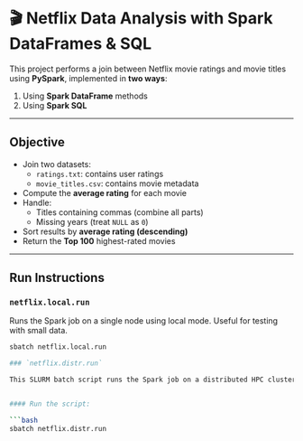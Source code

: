 # 🎬 Netflix Data Analysis with Spark DataFrames & SQL

This project performs a join between Netflix movie ratings and movie titles using **PySpark**, implemented in **two ways**:

1. Using **Spark DataFrame** methods  
2. Using **Spark SQL**

---

## Objective

- Join two datasets:
  - `ratings.txt`: contains user ratings
  - `movie_titles.csv`: contains movie metadata
- Compute the **average rating** for each movie
- Handle:
  - Titles containing commas (combine all parts)
  - Missing years (treat `NULL` as `0`)
- Sort results by **average rating (descending)**
- Return the **Top 100** highest-rated movies

---

##  Run Instructions

### `netflix.local.run`

Runs the Spark job on a single node using local mode. Useful for testing with small data.

```bash
sbatch netflix.local.run

### `netflix.distr.run`

This SLURM batch script runs the Spark job on a distributed HPC cluster using MyHadoop and Spark.


#### Run the script:

```bash
sbatch netflix.distr.run
